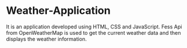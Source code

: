 # Weather-Application
 It is an application developed using HTML, CSS and JavaScript. Fess Api from OpenWeatherMap is used to get  the current weather data and then displays the weather information.
